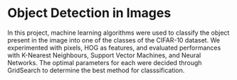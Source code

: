 # Object Detection in Images

In this project, machine learning algorithms were used to classify the object present in the image into one of the classes of the CIFAR-10 dataset.
We experimented with pixels, HOG as features, and evaluated performances with K-Nearest Neighbours, Support Vector Machines, and Neural Networks. The optimal parameters for each were decided through GridSearch to determine the best method for classsification.  
